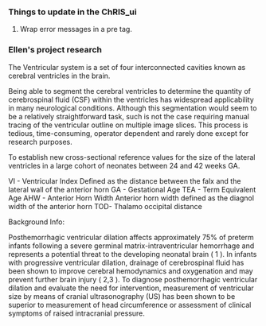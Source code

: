 

### Things to update in the ChRIS_ui

1. Wrap error messages in a pre tag.


### Ellen's project research

The Ventricular system is a set of four interconnected cavities known as cerebral ventricles in the brain.

Being able to segment the cerebral ventricles to determine the quantity of cerebrospinal fluid (CSF) within the ventricles has widespread applicability in many neurological conditions. Although this segmentation would seem to be a relatively straightforward task, such is not the case requiring manual tracing of the ventricular outline on multiple image slices. This process is tedious, time-consuming, operator dependent and rarely done except for research purposes. 

To establish new cross-sectional reference values
for the size of the lateral ventricles in a large cohort
of neonates between 24 and 42 weeks GA.

VI - Ventricular Index
Defined as the distance between the falx and the lateral wall of the anterior horn
GA - Gestational Age
TEA - Term Equivalent Age
AHW - Anterior Horn Width
Anterior horn width defined as the diagnol width of the
anterior horn 
TOD- Thalamo occipital distance

Background Info:


Posthemorrhagic ventricular dilation affects approximately 75% of preterm infants following a severe germinal matrix-intraventricular
hemorrhage and represents a potential threat to the developing neonatal brain ( 1 ). In infants with progressive ventricular dilation, drainage of cerebrospinal fluid has been shown to improve cerebral hemodynamics and oxygenation and may prevent further brain injury ( 2,3 ). To diagnose posthemorrhagic ventricular dilation and evaluate the need for intervention, measurement of ventricular size by means of cranial ultrasonography (US) has been
shown to be superior to measurement of head circumference or assessment of clinical symptoms of raised intracranial pressure.